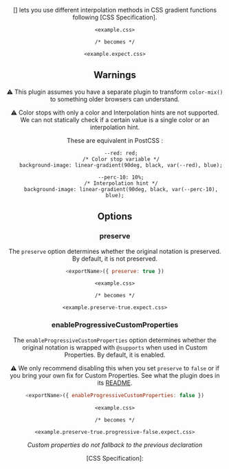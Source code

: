 <!-- Available Variables: -->
<!-- <humanReadableName> PostCSS Your Plugin -->
<!-- <exportName> postcssYourPlugin -->
<!-- <packageName> @csstools/postcss-your-plugin -->
<!-- <packageVersion> 1.0.0 -->
<!-- <packagePath> plugins/postcss-your-plugin -->
<!-- <cssdbId> your-feature -->
<!-- <specUrl> https://www.w3.org/TR/css-color-4/#funcdef-color -->
<!-- <example.css> file contents for examples/example.css -->
<!-- <header> -->
<!-- <usage> usage instructions -->
<!-- <envSupport> -->
<!-- <corsWarning> -->
<!-- <linkList> -->
<!-- to generate : npm run docs -->

<header>

[<humanReadableName>] lets you use different interpolation methods in CSS gradient functions following [CSS Specification].

```pcss
<example.css>

/* becomes */

<example.expect.css>
```

## Warnings

⚠️ This plugin assumes you have a separate plugin to transform `color-mix()` to something older browsers can understand.

⚠️ Color stops with only a color and Interpolation hints are not supported.
We can not statically check if a certain value is a single color or an interpolation hint.

These are equivalent in PostCSS :

```pcss
	--red: red;
	/* Color stop variable */
	background-image: linear-gradient(90deg, black, var(--red), blue);

	--perc-10: 10%;
	/* Interpolation hint */
	background-image: linear-gradient(90deg, black, var(--perc-10), blue);
```

<usage>

<envSupport>

## Options

### preserve

The `preserve` option determines whether the original notation
is preserved. By default, it is not preserved.

```js
<exportName>({ preserve: true })
```

```pcss
<example.css>

/* becomes */

<example.preserve-true.expect.css>
```

### enableProgressiveCustomProperties

The `enableProgressiveCustomProperties` option determines whether the original notation
is wrapped with `@supports` when used in Custom Properties. By default, it is enabled.

⚠️ We only recommend disabling this when you set `preserve` to `false` or if you bring your own fix for Custom Properties. See what the plugin does in its [README](https://github.com/csstools/postcss-plugins/tree/main/plugins/postcss-progressive-custom-properties#readme).

```js
<exportName>({ enableProgressiveCustomProperties: false })
```

```pcss
<example.css>

/* becomes */

<example.preserve-true.progressive-false.expect.css>
```

_Custom properties do not fallback to the previous declaration_

<linkList>
[CSS Specification]: <specUrl>
